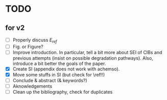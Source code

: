 # TODO

## for v2

- [ ] Properly discuss $E_{ref}$
- [ ] Fig. or Figure?
- [ ] Improve introduction. In particular, tell a bit more about SEI of CIBs and previous attempts (insist on possible degradation pathways). Also, introduce a bit better the goals of the paper.
- [x] Create SI (appendix does not work with achemso).
- [x] Move some stuffs in SI (but check for \ref!!)
- [ ] Conclude & abstract (& keywords?)
- [ ] Aknowledgements
- [ ] Clean up the bibliography, check for duplicates
